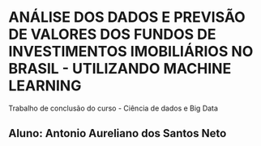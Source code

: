 # ANÁLISE DOS DADOS E PREVISÃO DE VALORES DOS FUNDOS DE INVESTIMENTOS IMOBILIÁRIOS NO BRASIL - UTILIZANDO MACHINE LEARNING

Trabalho de conclusão do curso - Ciência de dados e Big Data

## Aluno: Antonio Aureliano dos Santos Neto
